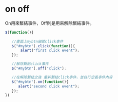 # on off
On用來繫結事件，Off則是用來解除繫結事件。

```javascript 
$(function(){
   
   //畫面上mybtn細節click事件
   $("#mybtn").click(function(){
       alert("first click event");
   });

   //解除繫結click事件
   $("#mybtn").off("click");

   //在解除繫結之後 重新繫結click事件，並自行定義事件內容
   $("#mybtn").on(function(){
      alert("second click event");
   });
})
```